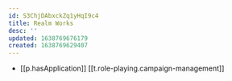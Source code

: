 ```yaml
---
id: S3ChjDAbxckZq1yHqI9c4
title: Realm Works
desc: ''
updated: 1638769676179
created: 1638769629407
---
```



- [[p.hasApplication]] [[t.role-playing.campaign-management]]
